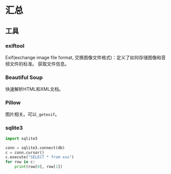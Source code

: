 
# 汇总

## 工具
### exiftool
Exif(exchange image file format, 交换图像文件格式)：定义了如何存储图像和音频文件的标准。
获取文件信息。
### Beautiful Soup
快速解析HTML和XML文档。

### Pillow
图片相关。可以`_getexif`。

### sqlite3
```python
import sqlite3

conn = sqlite3.connect(db)
c = conn.cursor()
c.execute("SELECT * from xxx")
for row in c:
    print(row[0], row[1])
```

